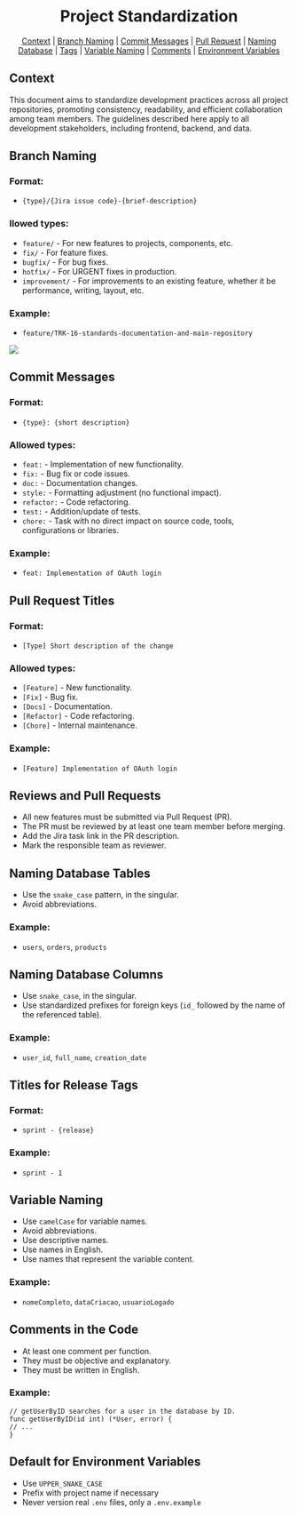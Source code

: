 <h1 align="center">Project Standardization</h1>

<p align="center">
    <a href="#context">Context</a> |
    <a href="#branch-naming">Branch Naming</a> |
    <a href="#commit-messages">Commit Messages</a> |
    <a href="#pull-request">Pull Request</a> |
    <a href="#naming-database">Naming Database</a> |
    <a href="#tags">Tags</a> |
    <a href="#variable-naming">Variable Naming</a> |
    <a href="#comments">Comments</a> |
    <a href="#environment-variables">Environment Variables</a>
</p>

<span id="context">

## Context
This document aims to standardize development practices across all project repositories, promoting consistency, readability, and efficient collaboration among team members. The guidelines described here apply to all development stakeholders, including frontend, backend, and data.

<span id="branch-naming">

## Branch Naming
### Format:
- `{type}/{Jira issue code}-{brief-description}`

### llowed types:
- `feature/` - For new features to projects, components, etc.
- `fix/` - For feature fixes.
- `bugfix/` - For bug fixes.
- `hotfix/` - For URGENT fixes in production.
- `improvement/` - For improvements to an existing feature, whether it be performance, writing, layout, etc.

### Example:
- `feature/TRK-16-standards-documentation-and-main-repository`

![](https://github.com/user-attachments/assets/ce5856ba-1732-4072-8ca4-9fc76b0f63ff)

<span id="commit-messages">

## Commit Messages
### Format:
- `{type}: {short description}`

### Allowed types:
- `feat:` - Implementation of new functionality.
- `fix:` - Bug fix or code issues.
- `doc:` - Documentation changes.
- `style:` - Formatting adjustment (no functional impact).
- `refactor:` - Code refactoring.
- `test:` - Addition/update of tests.
- `chore:` - Task with no direct impact on source code, tools, configurations or libraries.

### Example:
- `feat: Implementation of OAuth login`

<span id="pull-request">

## Pull Request Titles
### Format:
- `[Type] Short description of the change`

### Allowed types:
- `[Feature]` - New functionality.
- `[Fix]` - Bug fix.
- `[Docs]` - Documentation.
- `[Refactor]` - Code refactoring.
- `[Chore]` - Internal maintenance.

### Example:
- `[Feature] Implementation of OAuth login`

## Reviews and Pull Requests
- All new features must be submitted via Pull Request (PR).
- The PR must be reviewed by at least one team member before merging.
- Add the Jira task link in the PR description.
- Mark the responsible team as reviewer.

<span id="naming-database">

## Naming Database Tables
- Use the `snake_case` pattern, in the singular.
- Avoid abbreviations.

### Example:
- `users`, `orders`, `products`

## Naming Database Columns
- Use `snake_case`, in the singular.
- Use standardized prefixes for foreign keys (`id_` followed by the name of the referenced table).

### Example:
- `user_id`, `full_name`, `creation_date`

<span id="tags">

## Titles for Release Tags
### Format:
- `sprint - {release}`

### Example:
- `sprint - 1`

<span id="variable-naming">

## Variable Naming
- Use `camelCase` for variable names.
- Avoid abbreviations.
- Use descriptive names.
- Use names in English.
- Use names that represent the variable content.

### Example:
- `nomeCompleto`, `dataCriacao`, `usuarioLogado`

<span id="comments">

## Comments in the Code
- At least one comment per function.
- They must be objective and explanatory.
- They must be written in English.

### Example:
```golang
// getUserByID searches for a user in the database by ID.
func getUserByID(id int) (*User, error) {
// ...
}
```

<span id="environment-variables">

## Default for Environment Variables
- Use `UPPER_SNAKE_CASE`
- Prefix with project name if necessary
- Never version real `.env` files, only a `.env.example`
